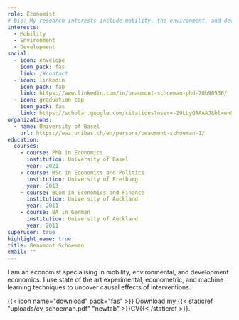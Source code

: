 ```yaml
---
role: Economist
# bio: My research interests include mobility, the environment, and development.
interests:
  - Mobility
  - Environment
  - Development
social:
  - icon: envelope
    icon_pack: fas
    link: /#contact
  - icon: linkedin
    icon_pack: fab
    link: https://www.linkedin.com/in/beaumont-schoeman-phd-70b90536/
  - icon: graduation-cap
    icon_pack: fas
    link: https://scholar.google.com/citations?user=-Z9LLyQAAAAJ&hl=en&oi=ao
organizations:
  - name: University of Basel
    url: https://wwz.unibas.ch/en/persons/beaumont-schoeman-1/
education:
  courses:
    - course: PhD in Economics
      institution: University of Basel
      year: 2021
    - course: MSc in Economics and Politics
      institution: University of Freiburg
      year: 2013
    - course: BCom in Economics and Finance
      institution: University of Auckland
      year: 2011
    - course: BA in German
      institution: University of Auckland
      year: 2011
superuser: true
highlight_name: true
title: Beaumont Schoeman
email: ""
---
```

I am an economist specialising in mobility, environmental, and development economics. I use state of the art experimental, econometric, and machine learning techniques to uncover causal effects of interventions.

{{< icon name="download" pack="fas" >}} Download my {{< staticref "uploads/cv_schoeman.pdf" "newtab" >}}CV{{< /staticref >}}.
